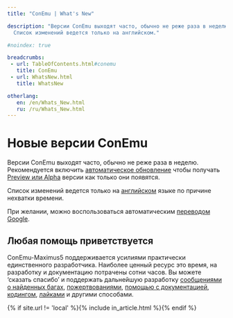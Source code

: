 ```yaml
---
title: "ConEmu | What's New"

description: "Версии ConEmu выходят часто, обычно не реже раза в неделю.
  Список изменений ведется только на английском."

#noindex: true

breadcrumbs:
 - url: TableOfContents.html#conemu
   title: ConEmu
 - url: WhatsNew.html
   title: WhatsNew

otherlang:
   en: /en/Whats_New.html
   ru: /ru/Whats_New.html
---
```


# Новые версии ConEmu

Версии ConEmu выходят часто, обычно не реже раза в неделю.
Рекомендуется включить [автоматическое обновление](SettingsUpdate.html)
чтобы получать [Preview или Alpha](/en/VersionComparison.html#release-stages)
версии как только они появятся.

Список изменений ведется только на [английском](/en/Whats_New.html) языке по причине нехватки времени.

При желании, можно воспользоваться автоматическим
[переводом Google](https://translate.google.ru/translate?sl=en&tl=ru&js=y&prev=_t&hl=en&ie=UTF-8&u=http%3A%2F%2Fconemu.github.io%2Fen%2FWhats_New.html&edit-text=&act=url).


## Любая помощь приветствуется
<noindex>
ConEmu-Maximus5 поддерживается усилиями практически единственного разработчика.
Наиболее ценный ресурс это время, на разработку и документацию потрачены сотни часов.
Вы можете ‘сказать спасибо’ и поддержать дальнейшую разработку
<a href="Issues.html">сообщениями о найденных багах</a>,
<a href="/donate.html#funding">пожертвованиями</a>,
<a href="https://github.com/ConEmu/ConEmu.github.io">помощью с документацией</a>,
<a href="https://github.com/Maximus5/ConEmu">кодингом</a>,
<a href="Awards.html#Voting">лайками</a>
и другими способами.
</noindex>

{% if site.url != 'local' %}{% include in_article.html %}{% endif %}
